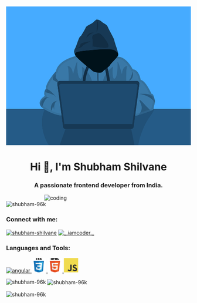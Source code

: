 ![logo](https://github.com/Shubham-96k/Shubham-96k/blob/main/Github.png)
<h1 align="center">Hi 👋, I'm Shubham Shilvane</h1>
<h3 align="center">A passionate frontend developer from India.</h3>
<img align="right" alt="coding" width="400" src="https://media.tenor.com/_DOBjnGspYAAAAAC/code-coding.gif">

<p align="left"> <img src="https://komarev.com/ghpvc/?username=shubham-96k&label=Profile%20views&color=0e75b6&style=flat" alt="shubham-96k" /> </p>

<h3 align="left">Connect with me:</h3>
<p align="left">
<a href="https://codepen.io/shubham-shilvane" target="blank"><img align="center" src="https://raw.githubusercontent.com/rahuldkjain/github-profile-readme-generator/master/src/images/icons/Social/codepen.svg" alt="shubham-shilvane" height="30" width="40" /></a>
<a href="https://instagram.com/_.iamcoder._" target="blank"><img align="center" src="https://raw.githubusercontent.com/rahuldkjain/github-profile-readme-generator/master/src/images/icons/Social/instagram.svg" alt="_.iamcoder._" height="30" width="40" /></a>
</p>

<h3 align="left">Languages and Tools:</h3>
<p align="left"> <a href="https://angular.io" target="_blank" rel="noreferrer"> <img src="https://angular.io/assets/images/logos/angular/angular.svg" alt="angular" width="40" height="40"/> </a> <a href="https://www.w3schools.com/css/" target="_blank" rel="noreferrer"> <img src="https://raw.githubusercontent.com/devicons/devicon/master/icons/css3/css3-original-wordmark.svg" alt="css3" width="40" height="40"/> </a> <a href="https://www.w3.org/html/" target="_blank" rel="noreferrer"> <img src="https://raw.githubusercontent.com/devicons/devicon/master/icons/html5/html5-original-wordmark.svg" alt="html5" width="40" height="40"/> </a> <a href="https://developer.mozilla.org/en-US/docs/Web/JavaScript" target="_blank" rel="noreferrer"> <img src="https://raw.githubusercontent.com/devicons/devicon/master/icons/javascript/javascript-original.svg" alt="javascript" width="40" height="40"/> </a> </p>

<p><img align="left" src="https://github-readme-stats.vercel.app/api/top-langs?username=shubham-96k&show_icons=true&locale=en&layout=compact" alt="shubham-96k" /></p>

<p>&nbsp;<img align="center" src="https://github-readme-stats.vercel.app/api?username=shubham-96k&show_icons=true&locale=en" alt="shubham-96k" /></p>

<p><img align="center" src="https://github-readme-streak-stats.herokuapp.com/?user=shubham-96k&" alt="shubham-96k" /></p>

